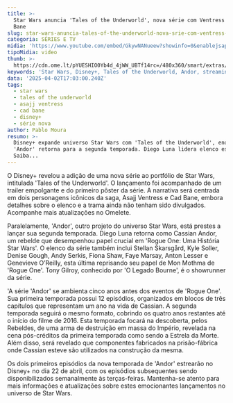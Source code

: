 ```yaml
---
title: >-
  Star Wars anuncia 'Tales of the Underworld', nova série com Ventress e Cad
  Bane
slug: star-wars-anuncia-tales-of-the-underworld-nova-srie-com-ventress-e-cad-bane
categoria: SÉRIES E TV
midia: 'https://www.youtube.com/embed/GkywNANueew?showinfo=0&enablejsapi=1'
tipoMidia: video
thumb: >-
  https://cdn.ome.lt/pYUESHIO0Yb4d_4jWW_UBTf14rc=/480x360/smart/extras/conteudos/omelete_THUMB_-_2025-04-02T131145.559.png
keywords: 'Star Wars, Disney+, Tales of the Underworld, Andor, streaming'
data: '2025-04-02T17:03:00.240Z'
tags:
  - star wars
  - tales of the underworld
  - asajj ventress
  - cad bane
  - disney+
  - série nova
author: Pablo Moura
resumo: >-
  Disney+ expande universo Star Wars com 'Tales of the Underworld', enquanto
  'Andor' retorna para a segunda temporada. Diego Luna lidera elenco estelar.
  Saiba...
---
```


O Disney+ revelou a adição de uma nova série ao portfólio de Star Wars, intitulada 'Tales of the Underworld'. O lançamento foi acompanhado de um trailer empolgante e do primeiro pôster da série. A narrativa será centrada em dois personagens icônicos da saga, Asajj Ventress e Cad Bane, embora detalhes sobre o elenco e a trama ainda não tenham sido divulgados. Acompanhe mais atualizações no Omelete.

Paralelamente, 'Andor', outro projeto do universo Star Wars, está prestes a lançar sua segunda temporada. Diego Luna retorna como Cassian Andor, um rebelde que desempenhou papel crucial em 'Rogue One: Uma História Star Wars'. O elenco da série também inclui Stellan Skarsgård, Kyle Soller, Denise Gough, Andy Serkis, Fiona Shaw, Faye Marsay, Anton Lesser e Genevieve O’Reilly, esta última reprisando seu papel de Mon Mothma de 'Rogue One'. Tony Gilroy, conhecido por 'O Legado Bourne', é o showrunner da série.

'A série 'Andor' se ambienta cinco anos antes dos eventos de 'Rogue One'. Sua primeira temporada possui 12 episódios, organizados em blocos de três capítulos que representam um ano na vida de Cassian. A segunda temporada seguirá o mesmo formato, cobrindo os quatro anos restantes até o início do filme de 2016. Esta temporada focará na descoberta, pelos Rebeldes, de uma arma de destruição em massa do Império, revelada na cena pós-créditos da primeira temporada como sendo a Estrela da Morte. Além disso, será revelado que componentes fabricados na prisão-fábrica onde Cassian esteve são utilizados na construção da mesma.

Os dois primeiros episódios da nova temporada de 'Andor' estrearão no Disney+ no dia 22 de abril, com os episódios subsequentes sendo disponibilizados semanalmente às terças-feiras. Mantenha-se atento para mais informações e atualizações sobre estes emocionantes lançamentos no universo de Star Wars.

